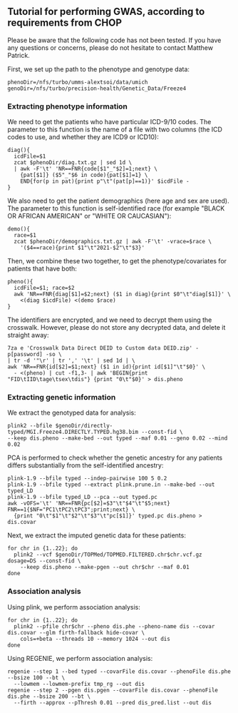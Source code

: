 ## Tutorial for performing GWAS, according to requirements from CHOP

Please be aware that the following code has not been tested. If you have any questions or concerns, please do not hesitate to contact Matthew Patrick.

First, we set up the path to the phenotype and genotype data:
```
phenoDir=/nfs/turbo/umms-alextsoi/data/umich
genoDir=/nfs/turbo/precision-health/Genetic_Data/Freeze4
```

### Extracting phenotype information

We need to get the patients who have particular ICD-9/10 codes. The parameter to this function is the name of a file with two columns (the ICD codes to use, and whether they are ICD9 or ICD10):
```
diag(){
  icdFile=$1
  zcat $phenoDir/diag.txt.gz | sed 1d \
  | awk -F'\t' 'NR==FNR{code[$1"_"$2]=1;next} \
    {pat[$1]} ($5"_"$6 in code){pat[$1]=1} \
    END{for(p in pat){print p"\t"(pat[p]==1)}' $icdFile -
}
```

We also need to get the patient demographics (here age and sex are used). The parameter to this function is self-identified race (for example "BLACK OR AFRICAN AMERICAN" or "WHITE OR CAUCASIAN"):
```
demo(){
  race=$1
  zcat $phenoDir/demographics.txt.gz | awk -F'\t' -vrace=$race \
    '($4==race){print $1"\t"2021-$2"\t"$3}'
```

Then, we combine these two together, to get the phenotype/covariates for patients that have both:
```
pheno(){
  icdFile=$1; race=$2
  awk 'NR==FNR{diag[$1]=$2;next} ($1 in diag){print $0"\t"diag[$1]}' \
    <(diag $icdFile) <(demo $race)
}
```

The identifiers are encrypted, and we need to decrypt them using the crosswalk. However, please do not store any decrypted data, and delete it straight away:
```
7za e 'Crosswalk Data Direct DEID to Custom data DEID.zip' -p[password] -so \
| tr -d '"\r' | tr ',' '\t' | sed 1d | \
awk 'NR==FNR{id[$2]=$1;next} ($1 in id){print id[$1]"\t"$0}' \
  - <(pheno) | cut -f1,3- | awk 'BEGIN{print "FID\tIID\tage\tsex\tdis"} {print "0\t"$0}' > dis.pheno
```

### Extracting genetic information

We extract the genotyped data for analysis:
```
plink2 --bfile $genoDir/directly-typed/MGI.Freeze4.DIRECTLY.TYPED.hg38.bim --const-fid \
--keep dis.pheno --make-bed --out typed --maf 0.01 --geno 0.02 --mind 0.02
```

PCA is performed to check whether the genetic ancestry for any patients differs substantially from the self-identified ancestry:
```
plink-1.9 --bfile typed --indep-pairwise 100 5 0.2
plink-1.9 --bfile typed --extract plink.prune.in --make-bed --out typed_LD
plink-1.9 --bfile typed_LD --pca --out typed.pc
awk -vOFS='\t' 'NR==FNR{pc[$2]=$3"\t"$4"\t"$5;next} FNR==1{$NF="PC1\tPC2\tPC3";print;next} \
  {print "0\t"$1"\t"$2"\t"$3"\t"pc[$1]}' typed.pc dis.pheno > dis.covar
```

Next, we extract the imputed genetic data for these patients:
```
for chr in {1..22}; do
  plink2 --vcf $genoDir/TOPMed/TOPMED.FILTERED.chr$chr.vcf.gz dosage=DS --const-fid \
    --keep dis.pheno --make-pgen --out chr$chr --maf 0.01
done
```

### Association analysis

Using plink, we perform association analysis:
```
for chr in {1..22}; do
  plink2 --pfile chr$chr --pheno dis.phe --pheno-name dis --covar dis.covar --glm firth-fallback hide-covar \
    cols=+beta --threads 10 --memory 1024 --out dis
done
```

Using REGENIE, we perform association analysis:
```
regenie --step 1 --bed typed --covarFile dis.covar --phenoFile dis.phe --bsize 100 --bt \
  --lowmem --lowmem-prefix tmp_rg --out dis
regenie --step 2 --pgen dis.pgen --covarFile dis.covar --phenoFile dis.phe --bsize 200 --bt \
  --firth --approx --pThresh 0.01 --pred dis_pred.list --out dis
```
